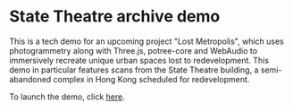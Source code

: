 # State Theatre archive demo

This is a tech demo for an upcoming project "Lost Metropolis", which uses photogrammetry along with Three.js, potree-core and WebAudio to immersively recreate unique urban spaces lost to redevelopment. This demo in particular features scans from the State Theatre building, a semi-abandoned complex in Hong Kong scheduled for redevelopment.

To launch the demo, click [here](https://shiukaheng.github.io/StateTheatreArchiveDemo/index.html).
